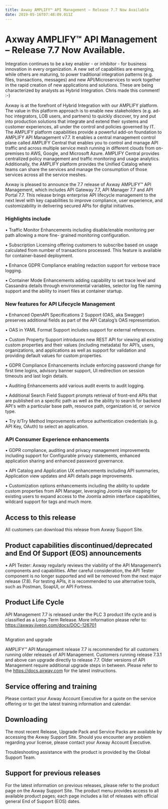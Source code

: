 ```yaml
---
title: Axway AMPLIFY™ API Management – Release 7.7 Now Available
date: 2019-05-16T07:48:09.011Z
---
```

# Axway AMPLIFY™ API Management – Release 7.7 Now Available.

Integration continues to be a key enabler - or inhibitor - for business innovation in every organization. A new set of capabilities are emerging, while others are maturing, to power traditional integration patterns (e.g. files, transactions, messages) and new API/Microservices to work together in the rapid creation of new applications and solutions. These are being characterized by analysts as Hybrid Integration. Chris made this comment! :-)

Axway is at the forefront of Hybrid Integration with our AMPLIFY platform. The value in this platform approach is to enable new stakeholders (e.g. ad-hoc integrators, LOB users, and partners) to quickly discover, try and put into production solutions that integrate and extend their systems and customer experiences, all under the control and policies governed by IT. The AMPLIFY platform capabilities provide a powerful add-on foundation to AMPLIFY API Management v7.7. It enables a central management control plane called AMPLIFY Central that enables you to control and manage API traffic and across multiple service mesh running in different clouds from on-premises to AWS, Google, and Microsoft Azure. AMPLIFY Central provides centralized policy management and traffic monitoring and usage analytics. Additionally, the AMPLIFY platform provides the Unified Catalog where teams can share the services and manage the consumption of those services across all the service meshes.

Axway is pleased to announce the 7.7 release of Axway AMPLIFY™ API Management, which includes API Gateway 7.7, API Manager 7.7 and API Portal 7.7. This release brings enterprise API lifecycle management to the next level with key capabilities to improve compliance, user experience, and customizability in delivering secured APIs for digital initiatives.

### Highlights include

•	Traffic Monitor Enhancements including disable/enable monitoring per path allowing a more fine- grained monitoring configuration.

•	Subscription Licensing offering customers to subscribe based on usage calculated from number of transactions processed. This feature is available for container-based deployment.

•	Enhance GDPR Compliance enabling redaction support for verbose trace logging.

•	Container Mode Enhancements adding capability to set trace level and Cassandra details through environmental variables, selector log file naming support and the ability to insert files at container startup.

### New features for API Lifecycle Management

•	Enhanced OpenAPI Specifications 2 Support (OAS, aka Swagger) preserves additional fields as part of the API Catalog’s OAS representation.

•	OAS in YAML Format Support includes support for external references.

•	Custom Property Support introduces new REST API for viewing all existing custom properties and their values (including metadata) for API’s, users, organizations, and applications as well as support for validation and providing default values for custom properties.

•	GDPR Compliance Enhancements include enforcing password change for first time logins, advisory banner support, UI redirection on session timeouts and last login details.

•	Auditing Enhancements add various audit events to audit logging.

•	Additional Search Field Support prompts retrieval of front-end APIs that are published on a specific path as well as the ability to search for backend API's with a particular base path, resource path, organization id, or service type.

•	Try it/Try Method Improvements enforce authentication credentials (e.g. API Key, OAuth) to select an application.

### API Consumer Experience enhancements

•	GDPR compliance, auditing and privacy management improvements including support for Configurable privacy statements, enhanced application sharing and enhanced password governance.

•	API Catalog and Application UX enhancements including API summaries, Application view updates and API details page improvements.

•	Customization options enhancements including the ability to update custom properties from API Manager, leveraging Joomla role mapping for existing users to expand access to the Joomla admin interface capabilities, wildcard support for tags and much more.

## Access to this release

All customers can download this release from Axway Support Site.

## Product capabilities discontinued/deprecated and End Of Support (EOS) announcements

•	API Tester: Axway regularly reviews the viability of the API Management’s components and capabilities. After careful consideration, the API Tester component is no longer supported and will be removed from the next major release (7.8). For testing APIs, it is recommended to use alternative tools, such as Postman, SoapUI, or API Fortress.

## Product Life Cycle

API Management 7.7 is released under the PLC 3 product life cycle and is classified as a Long-Term Release. More information please refer to: https://axway.jiveon.com/docs/DOC-126701

## 

Migration and upgrade

AMPLIFY™ API Management release 7.7 is recommended for all customers running older releases of API Management. Customers running release 7.3.1 and above can upgrade directly to release 7.7. Older versions of
 API Management require additional upgrade steps in between. Please refer to the https://docs.axway.com for the latest instructions.

## Service offering and training

Please contact your Axway Account Executive for a quote on the service offering or to get the latest training information and calendar.

## Downloading

The most recent Release, Upgrade Pack and Service Packs are available by accessing the Axway Support Site. Should you encounter any problem regarding your license, please contact your Axway Account Executive.

Troubleshooting assistance with the product is provided by the Global Support Team.

## Support for previous releases

For the latest information on previous releases, please refer to the product page on the Axway Support Site. The product menu provides access to all available product pages; each page includes a list of releases with official general End of Support (EOS) dates.
